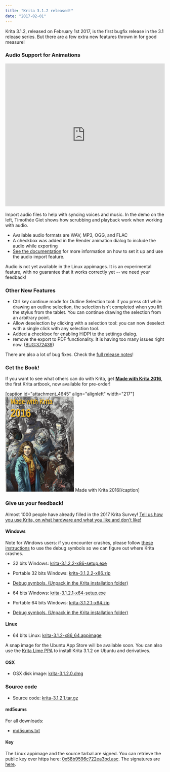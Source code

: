 ```yaml
---
title: "Krita 3.1.2 released!"
date: "2017-02-01"
---
```


Krita 3.1.2, released on February 1st 2017, is the first bugfix release in the 3.1 release series. But there are a few extra new features thrown in for good measure!

### Audio Support for Animations

<iframe src="https://www.youtube.com/embed/s08oHOjxo84" width="100%" height="450" frameborder="0" allowfullscreen="allowfullscreen"></iframe>

Import audio files to help with syncing voices and music. In the demo on the left, Timothée Giet shows how scrubbing and playback work when working with audio.

- Available audio formats are WAV, MP3, OGG, and FLAC
- A checkbox was added in the Render animation dialog to include the audio while exporting
- [See the documentation](https://docs.krita.org/Audio_for_Animation) for more information on how to set it up and use the audio import feature.

Audio is not yet available in the Linux appimages. It is an experimental feature, with no guarantee that it works correctly yet -- we need your feedback!

### Other New Features

- Ctrl key continue mode for Outline Selection tool: if you press ctrl while drawing an outline selection, the selection isn't completed when you lift the stylus from the tablet. You can continue drawing the selection from an arbitrary point.
- Allow deselection by clicking with a selection tool: you can now deselect with a single click with any selection tool.
- Added a checkbox for enabling HiDPI to the settings dialog.
- remove the export to PDF functionality. It is having too many issues right now. ([BUG:372439](https://bugs.kde.org/show_bug.cgi?id=372439))

There are also a lot of bug fixes. Check the [full release notes](https://krita.org/en/release-notes-for-3-1-2/)!

### Get the Book!

If you want to see what others can do with Krita, get [**Made with Krita 2016**](https://krita.org/en/item/made-with-krita-2016-the-krita-artbook/), the first Krita artbook, now available for pre-order!

\[caption id="attachment\_4645" align="alignleft" width="217"\][![Made with Krita 2016](images/cover_small-217x300.png)](https://krita.org/wp-content/uploads/2016/12/cover_small.png) Made with Krita 2016\[/caption\]

### Give us your feedback!

Almost 1000 people have already filled in the 2017 Krita Survey! [Tell us how you use Krita, on what hardware and what you like and don't like!](https://goo.gl/forms/9SUIE7xwszu2T7RB3)

#### Windows

Note for Windows users: if you encounter crashes, please follow [these instructions](https://docs.krita.org/Dr._Mingw_debugger) to use the debug symbols so we can figure out where Krita crashes.

- 32 bits Windows: [krita-3.1.2.2-x86-setup.exe](http://download.kde.org/stable/krita/3.1.2/krita-3.1.2.2-x86-setup.exe)
- Portable 32 bits Windows: [krita-3.1.2.2-x86.zip](http://download.kde.org/stable/krita/3.1.2/krita-3.1.2.2-x86.zip)
- [Debug symbols. (Unpack in the Krita installation folder)](http://download.kde.org/stable/krita/3.1.2/krita-3.1.2.2-x86-dbg.zip)

- 64 bits Windows: [krita-3.1.2.1-x64-setup.exe](http://download.kde.org/stable/krita/3.1.2/krita-3.1.2.1-x64-setup.exe)
- Portable 64 bits Windows: [krita-3.1.2.1-x64.zip](http://download.kde.org/stable/krita/3.1.2/krita-3.1.2.1-x64.zip)
- [Debug symbols. (Unpack in the Krita installation folder)](http://download.kde.org/stable/krita/3.1.2/krita-3.1.2.1-x64-dbg.zip)

#### Linux

- 64 bits Linux: [krita-3.1.2-x86\_64.appimage](http://download.kde.org/stable/krita/3.1.2/krita-3.1.2-x86_64.appimage)

A snap image for the Ubuntu App Store will be available soon. You can also use the [Krita Lime PPA](https://launchpad.net/~kritalime/+archive/ubuntu/ppa) to install Krita 3.1.2 on Ubuntu and derivatives.

#### OSX

- OSX disk image: [krita-3.1.2.0.dmg](http://download.kde.org/stable/krita/3.1.2/krita-3.1.2.0.dmg)

### Source code

- Source code: [krita-3.1.2.1.tar.gz](http://download.kde.org/stable/krita/3.1.2/krita-3.1.2.1.tar.gz)

#### md5sums

For all downloads:

- [md5sums.txt](http://download.kde.org/stable/krita/3.1.2/md5sums.txt)

#### Key

The Linux appimage and the source tarbal are signed. You can retrieve the public key over https here: [0x58b9596c722ea3bd.asc](https://share.kde.org/index.php/s/fJ99V5mZvuyD0z8). The signatures are [here](http://download.kde.org/stable/krita/3.1.2).
